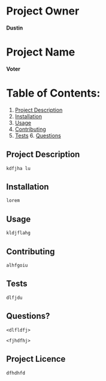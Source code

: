 # Project Owner 
  **Dustin**

 # Project Name
   **Voter**
# Table of Contents:
  1. [Project Description](#Product-Description)
  2. [Installation](#Installation)
  3. [Usage](#Usage)
  4. [Contributing](#Contributing)
  5. [Tests](#Tests)  6. [Questions](#Questions?)
 ## Project Description
    kdfjha lu

 ## Installation
    lorem

 ## Usage
    kldjflahg

 ## Contributing
    alhfgoiu

 ## Tests
    dlfjdu

 ## Questions?
    <dlfldfj>

    <fjhdfhj>

 ## Project Licence
    dfhdhfd
